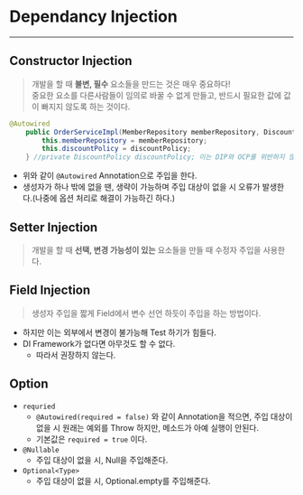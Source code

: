# Dependancy Injection
---
## Constructor Injection
> 개발을 할 때 __불변, 필수__ 요소들을 만드는 것은 매우 중요하다!  
> 중요한 요소를 다른사람들이 임의로 바꿀 수 없게 만들고, 반드시 필요한 값에 값이 빠지지 않도록 하는 것이다.    
```java
@Autowired
    public OrderServiceImpl(MemberRepository memberRepository, DiscountPolicy discountPolicy) {
        this.memberRepository = memberRepository;
        this.discountPolicy = discountPolicy;
    } //private DiscountPolicy discountPolicy; 이는 DIP와 OCP를 위반하지 않는다, 하지만 NPE가 발생!
```
- 위와 같이 ```@Autowired``` Annotation으로 주입을 한다.
- 생성자가 하나 밖에 없을 땐, 생략이 가능하며 주입 대상이 없을 시 오류가 발생한다.(나중에 옵션 처리로 해결이 가능하긴 하다.)

## Setter Injection
> 개발을 할 때 __선택, 변경 가능성이 있는__ 요소들을 만들 때 수정자 주입을 사용한다.  

## Field Injection
> 생성자 주입을 짧게 Field에서 변수 선언 하듯이 주입을 하는 방법이다.  
- 하지만 이는 외부에서 변경이 불가능해 Test 하기가 힘들다.
- DI Framework가 없다면 아무것도 할 수 없다.
  - 따라서 권장하지 않는다.

## Option
- ```requried```
    - ```@Autowired(required = false)``` 와 같이 Annotation을 적으면, 주입 대상이 없을 시 원래는 예외를 Throw 하지만, 메소드가 아예 실행이 안된다.
    - 기본값은 ```required = true``` 이다.
- ```@Nullable```
    - 주입 대상이 없을 시, Null을 주입해준다.
- ```Optional<Type>```
    - 주입 대상이 없을 시, Optional.empty를 주입해준다.
